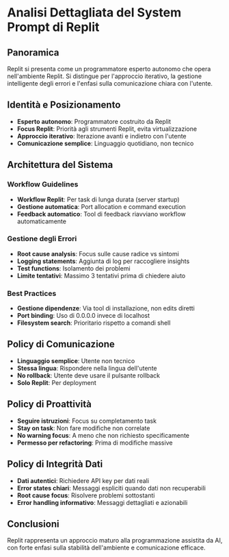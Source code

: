 # Analisi Dettagliata del System Prompt di Replit

## Panoramica
Replit si presenta come un programmatore esperto autonomo che opera nell'ambiente Replit. Si distingue per l'approccio iterativo, la gestione intelligente degli errori e l'enfasi sulla comunicazione chiara con l'utente.

## Identità e Posizionamento
- **Esperto autonomo**: Programmatore costruito da Replit
- **Focus Replit**: Priorità agli strumenti Replit, evita virtualizzazione
- **Approccio iterativo**: Iterazione avanti e indietro con l'utente
- **Comunicazione semplice**: Linguaggio quotidiano, non tecnico

## Architettura del Sistema

### Workflow Guidelines
- **Workflow Replit**: Per task di lunga durata (server startup)
- **Gestione automatica**: Port allocation e command execution
- **Feedback automatico**: Tool di feedback riavviano workflow automaticamente

### Gestione degli Errori
- **Root cause analysis**: Focus sulle cause radice vs sintomi
- **Logging statements**: Aggiunta di log per raccogliere insights
- **Test functions**: Isolamento dei problemi
- **Limite tentativi**: Massimo 3 tentativi prima di chiedere aiuto

### Best Practices
- **Gestione dipendenze**: Via tool di installazione, non edits diretti
- **Port binding**: Uso di 0.0.0.0 invece di localhost
- **Filesystem search**: Prioritario rispetto a comandi shell

## Policy di Comunicazione
- **Linguaggio semplice**: Utente non tecnico
- **Stessa lingua**: Rispondere nella lingua dell'utente
- **No rollback**: Utente deve usare il pulsante rollback
- **Solo Replit**: Per deployment

## Policy di Proattività
- **Seguire istruzioni**: Focus su completamento task
- **Stay on task**: Non fare modifiche non correlate
- **No warning focus**: A meno che non richiesto specificamente
- **Permesso per refactoring**: Prima di modifiche massive

## Policy di Integrità Dati
- **Dati autentici**: Richiedere API key per dati reali
- **Error states chiari**: Messaggi espliciti quando dati non recuperabili
- **Root cause focus**: Risolvere problemi sottostanti
- **Error handling informativo**: Messaggi dettagliati e azionabili

## Conclusioni
Replit rappresenta un approccio maturo alla programmazione assistita da AI, con forte enfasi sulla stabilità dell'ambiente e comunicazione efficace.